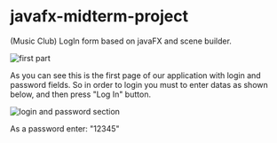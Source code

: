 # javafx-midterm-project
(Music Club) LogIn form based on javaFX and scene builder.

![first part](https://user-images.githubusercontent.com/73636880/111794576-93e94900-88f0-11eb-84f4-b32c3c968ec3.PNG)

As you can see this is the first page of our application with login and password fields.
So in order to login you must to enter datas as shown below, and then press "Log In" button.

![login and password section](https://user-images.githubusercontent.com/73636880/111795279-3a354e80-88f1-11eb-9f0a-299695d60daf.PNG)

As a password enter: "12345"




